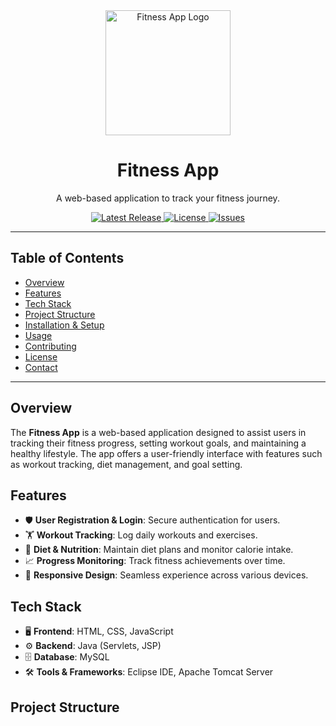 <div align="center">
  <img src="path_to_your_logo.png" alt="Fitness App Logo" width="200" />
  <h1>Fitness App</h1>
  <p>A web-based application to track your fitness journey.</p>
  <p>
    <a href="https://github.com/yourusername/Fitness_App/releases">
      <img src="https://img.shields.io/github/v/release/yourusername/Fitness_App" alt="Latest Release">
    </a>
    <a href="https://github.com/yourusername/Fitness_App/blob/main/LICENSE">
      <img src="https://img.shields.io/github/license/yourusername/Fitness_App" alt="License">
    </a>
    <a href="https://github.com/yourusername/Fitness_App/issues">
      <img src="https://img.shields.io/github/issues/yourusername/Fitness_App" alt="Issues">
    </a>
  </p>
</div>

---

## Table of Contents

- [Overview](#overview)
- [Features](#features)
- [Tech Stack](#tech-stack)
- [Project Structure](#project-structure)
- [Installation & Setup](#installation--setup)
- [Usage](#usage)
- [Contributing](#contributing)
- [License](#license)
- [Contact](#contact)

---

## Overview

The **Fitness App** is a web-based application designed to assist users in tracking their fitness progress, setting workout goals, and maintaining a healthy lifestyle. The app offers a user-friendly interface with features such as workout tracking, diet management, and goal setting.

## Features

- 🛡️ **User Registration & Login**: Secure authentication for users.
- 🏋️ **Workout Tracking**: Log daily workouts and exercises.
- 🍎 **Diet & Nutrition**: Maintain diet plans and monitor calorie intake.
- 📈 **Progress Monitoring**: Track fitness achievements over time.
- 📱 **Responsive Design**: Seamless experience across various devices.

## Tech Stack

- 🖥️ **Frontend**: HTML, CSS, JavaScript
- ⚙️ **Backend**: Java (Servlets, JSP)
- 🗄️ **Database**: MySQL
- 🛠️ **Tools & Frameworks**: Eclipse IDE, Apache Tomcat Server

## Project Structure

